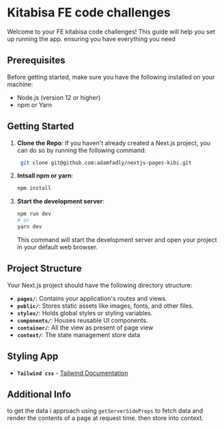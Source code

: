 # Kitabisa FE code challenges

Welcome to your FE kitabisa code challenges! This guide will help you set up running the app. ensuring you have everything you need

## Prerequisites

Before getting started, make sure you have the following installed on your machine:

- Node.js (version 12 or higher)
- npm or Yarn

## Getting Started

1. **Clone the Repo**: If you haven't already created a Next.js project, you can do so by running the following command:

   ```bash
    git clone git@github.com:adamfadly/nextjs-pages-kibi.git
   ```

2. **Intsall npm or yarn**:

   ```bash
   npm install
   ```

3. **Start the development server**:

   ```bash
   npm run dev
   # or
   yarn dev
   ```

   This command will start the development server and open your project in your default web browser.

## Project Structure

Your Next.js project should have the following directory structure:

- **`pages/`**: Contains your application's routes and views.
- **`public/`**: Stores static assets like images, fonts, and other files.
- **`styles/`**: Holds global styles or styling variables.
- **`components/`**: Houses reusable UI components.
- **`container/`**: All the view as present of page view
- **`context/`**: The state management store data

## Styling App

- **`Tailwind css`** - [Tailwind Documentation](https://tailwindcss.com/)

## Additional Info

to get the data i approach using `getServerSideProps` to fetch data and render the contents of a page at request time. then store into context.

